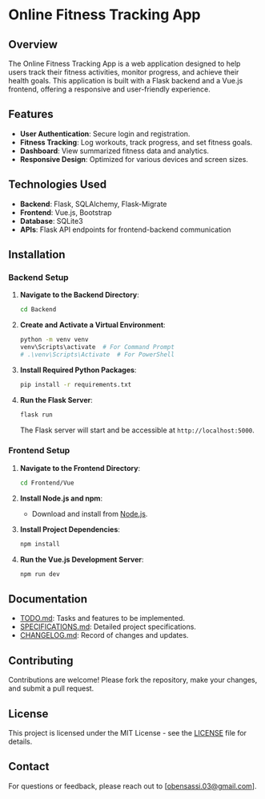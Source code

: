 # Online Fitness Tracking App

## Overview

The Online Fitness Tracking App is a web application designed to help users track their fitness activities, monitor progress, and achieve their health goals. This application is built with a Flask backend and a Vue.js frontend, offering a responsive and user-friendly experience.

## Features

- **User Authentication**: Secure login and registration.
- **Fitness Tracking**: Log workouts, track progress, and set fitness goals.
- **Dashboard**: View summarized fitness data and analytics.
- **Responsive Design**: Optimized for various devices and screen sizes.

## Technologies Used

- **Backend**: Flask, SQLAlchemy, Flask-Migrate
- **Frontend**: Vue.js, Bootstrap
- **Database**: SQLite3
- **APIs**: Flask API endpoints for frontend-backend communication

## Installation

### Backend Setup

1. **Navigate to the Backend Directory**:
    ```sh
    cd Backend
    ```

2. **Create and Activate a Virtual Environment**:
    ```sh
    python -m venv venv
    venv\Scripts\activate  # For Command Prompt
    # .\venv\Scripts\Activate  # For PowerShell
    ```

3. **Install Required Python Packages**:
    ```sh
    pip install -r requirements.txt
    ```

4. **Run the Flask Server**:
    ```sh
    flask run
    ```

   The Flask server will start and be accessible at `http://localhost:5000`.

### Frontend Setup

1. **Navigate to the Frontend Directory**:
    ```sh
    cd Frontend/Vue
    ```

2. **Install Node.js and npm**:
   - Download and install from [Node.js](https://nodejs.org/).

3. **Install Project Dependencies**:
    ```sh
    npm install
    ```

4. **Run the Vue.js Development Server**:
    ```sh
    npm run dev
    ```

## Documentation

- [TODO.md](TODO.md): Tasks and features to be implemented.
- [SPECIFICATIONS.md](SPECIFICATIONS.md): Detailed project specifications.
- [CHANGELOG.md](CHANGELOG.md): Record of changes and updates.

## Contributing

Contributions are welcome! Please fork the repository, make your changes, and submit a pull request.

## License

This project is licensed under the MIT License - see the [LICENSE](LICENSE) file for details.

## Contact

For questions or feedback, please reach out to [obensassi.03@gmail.com].